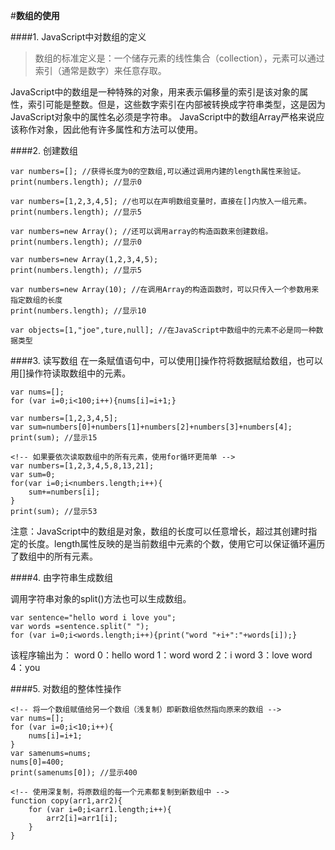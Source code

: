 #**数组的使用**

####1. JavaScript中对数组的定义

>   数组的标准定义是：一个储存元素的线性集合（collection），元素可以通过索引（通常是数字）来任意存取。

JavaScript中的数组是一种特殊的对象，用来表示偏移量的索引是该对象的属性，索引可能是整数。但是，这些数字索引在内部被转换成字符串类型，这是因为JavaScript对象中的属性名必须是字符串。
JavaScript中的数组Array严格来说应该称作对象，因此他有许多属性和方法可以使用。

####2. 创建数组
```
var numbers=[]; //获得长度为0的空数组,可以通过调用内建的length属性来验证。
print(numbers.length); //显示0

var numbers=[1,2,3,4,5]; //也可以在声明数组变量时，直接在[]内放入一组元素。
print(numbers.length); //显示5

var numbers=new Array(); //还可以调用array的构造函数来创建数组。
print(numbers.length); //显示0

var numbers=new Array(1,2,3,4,5);
print(numbers.length); //显示5

var numbers=new Array(10); //在调用Array的构造函数时，可以只传入一个参数用来指定数组的长度
print(numbers.length); //显示10

var objects=[1,"joe",ture,null]; //在JavaScript中数组中的元素不必是同一种数据类型
```

####3. 读写数组
在一条赋值语句中，可以使用[]操作符将数据赋给数组，也可以用[]操作符读取数组中的元素。
```
var nums=[];
for (var i=0;i<100;i++){nums[i]=i+1;}

var numbers=[1,2,3,4,5];
var sum=numbers[0]+numbers[1]+numbers[2]+numbers[3]+numbers[4];
print(sum); //显示15

<!-- 如果要依次读取数组中的所有元素，使用for循环更简单 -->
var numbers=[1,2,3,4,5,8,13,21];
var sum=0;
for(var i=0;i<numbers.length;i++){
    sum+=numbers[i];
}
print(sum); //显示53
```

注意：JavaScript中的数组是对象，数组的长度可以任意增长，超过其创建时指定的长度。length属性反映的是当前数组中元素的个数，使用它可以保证循环遍历了数组中的所有元素。

####4. 由字符串生成数组

调用字符串对象的split()方法也可以生成数组。
```
var sentence="hello word i love you";
var words =sentence.split(" ");
for (var i=0;i<words.length;i++){print("word "+i+":"+words[i]);}
```
该程序输出为：
word 0：hello
word 1：word
word 2：i
word 3：love
word 4：you

####5. 对数组的整体性操作
```
<!-- 将一个数组赋值给另一个数组（浅复制）即新数组依然指向原来的数组 -->
var nums=[];
for (var i=0;i<10;i++){
    nums[i]=i+1;
}
var samenums=nums;
nums[0]=400;
print(samenums[0]); //显示400

<!-- 使用深复制，将原数组的每一个元素都复制到新数组中 -->
function copy(arr1,arr2){
    for (var i=0;i<arr1.length;i++){
        arr2[i]=arr1[i];
    }
}
```
